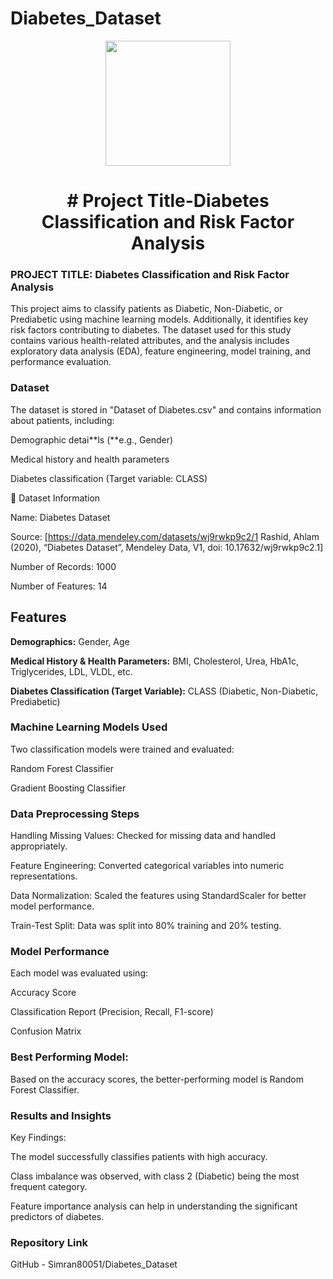 # Diabetes_Dataset

<p align = "center" draggable=”false” ><img src="https://encrypted-tbn0.gstatic.com/images?q=tbn:ANd9GcR8HNB-ex4xb4H3-PXRcywP5zKC_3U8VzQTPA&usqp=CAU" 
     width="200px"
     height="auto"/>
</p>



# <h1 align="center" id="heading"># Project Title-Diabetes Classification and Risk Factor Analysis
</h1>


 

### PROJECT TITLE: Diabetes Classification and Risk Factor Analysis

This project aims to classify patients as Diabetic, Non-Diabetic, or Prediabetic using machine learning models. Additionally, it identifies key risk factors contributing to diabetes. The dataset used for this study contains various health-related attributes, and the analysis includes exploratory data analysis (EDA), feature engineering, model training, and performance evaluation.

### Dataset

The dataset is stored in "Dataset of Diabetes.csv" and contains information about patients, including:

Demographic detai**ls (**e.g., Gender)

Medical history and health parameters

Diabetes classification (Target variable: CLASS)

📂 Dataset Information

Name: Diabetes Dataset

Source: [https://data.mendeley.com/datasets/wj9rwkp9c2/1  Rashid, Ahlam (2020), “Diabetes Dataset”, Mendeley Data, V1, doi: 10.17632/wj9rwkp9c2.1]

Number of Records: 1000

Number of Features: 14

## Features

**Demographics:** Gender, Age

**Medical History & Health Parameters:** BMI, Cholesterol, Urea, HbA1c, Triglycerides, LDL, VLDL, etc.

**Diabetes Classification (Target Variable):** CLASS (Diabetic, Non-Diabetic, Prediabetic)

### Machine Learning Models Used

Two classification models were trained and evaluated:

Random Forest Classifier

Gradient Boosting Classifier

### Data Preprocessing Steps

Handling Missing Values: Checked for missing data and handled appropriately.

Feature Engineering: Converted categorical variables into numeric representations.

Data Normalization: Scaled the features using StandardScaler for better model performance.

Train-Test Split: Data was split into 80% training and 20% testing.

### Model Performance

Each model was evaluated using:

Accuracy Score

Classification Report (Precision, Recall, F1-score)

Confusion Matrix

### Best Performing Model:

Based on the accuracy scores, the better-performing model is Random Forest Classifier.

### Results and Insights

Key Findings:

The model successfully classifies patients with high accuracy.

Class imbalance was observed, with class 2 (Diabetic) being the most frequent category.

Feature importance analysis can help in understanding the significant predictors of diabetes.

### Repository Link

GitHub - Simran80051/Diabetes_Dataset



